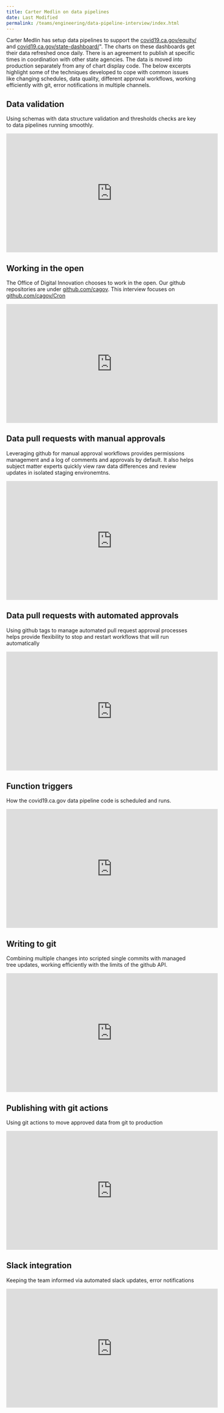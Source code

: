 ```yaml
---
title: Carter Medlin on data pipelines
date: Last Modified 
permalink: /teams/engineering/data-pipeline-interview/index.html
---
```


Carter Medlin has setup data pipelines to support the <a href="https://covid19.ca.gov/equity/">covid19.ca.gov/equity/</a> and <a href="https://">covid19.ca.gov/state-dashboard/</a>". The charts on these dashboards get their data refreshed once daily. There is an agreement to publish at specific times in coordination with other state agencies. The data is moved into production separately from any of chart display code. The below excerpts highlight some of the techniques developed to cope with common issues like changing schedules, data quality, different approval workflows, working efficiently with git, error notifications in multiple channels.

## Data validation

Using schemas with data structure validation and thresholds checks are key to data pipelines running smoothly.

<iframe width="560" height="315" src="https://www.youtube.com/embed/t4Q7bDD-ACY" title="YouTube video player" frameborder="0" allow="accelerometer; autoplay; clipboard-write; encrypted-media; gyroscope; picture-in-picture" allowfullscreen></iframe>

## Working in the open

The Office of Digital Innovation chooses to work in the open. Our github repositories are under <a href="https://github.com/cagov">github.com/cagov</a>. This interview focuses on <a href="https://github.com/cagov/Cron">github.com/cagov/Cron</a>

<iframe width="560" height="315" src="https://www.youtube.com/embed/qFC-E7rJZQA" title="YouTube video player" frameborder="0" allow="accelerometer; autoplay; clipboard-write; encrypted-media; gyroscope; picture-in-picture" allowfullscreen></iframe>

## Data pull requests with manual approvals

Leveraging github for manual approval workflows provides permissions management and  a log of comments and approvals by default. It also  helps subject matter experts quickly view raw data differences and review updates in isolated staging environemtns. 

<iframe width="560" height="315" src="https://www.youtube.com/embed/7qsFbpGK03A" title="YouTube video player" frameborder="0" allow="accelerometer; autoplay; clipboard-write; encrypted-media; gyroscope; picture-in-picture" allowfullscreen></iframe>

## Data pull requests with automated approvals

Using github tags to manage automated pull request approval processes helps provide flexibility to stop and restart workflows that will run automatically

<iframe width="560" height="315" src="https://www.youtube.com/embed/Qyf2fEzm1jY" title="YouTube video player" frameborder="0" allow="accelerometer; autoplay; clipboard-write; encrypted-media; gyroscope; picture-in-picture" allowfullscreen></iframe>

## Function triggers

How the covid19.ca.gov data pipeline code is scheduled and runs.

<iframe width="560" height="315" src="https://www.youtube.com/embed/jbIdWLhp4y8" title="YouTube video player" frameborder="0" allow="accelerometer; autoplay; clipboard-write; encrypted-media; gyroscope; picture-in-picture" allowfullscreen></iframe>

## Writing to git

Combining multiple changes into scripted single commits with managed tree updates, working efficiently with the limits of the github API.

<iframe width="560" height="315" src="https://www.youtube.com/embed/sEU6tzi2UuE" title="YouTube video player" frameborder="0" allow="accelerometer; autoplay; clipboard-write; encrypted-media; gyroscope; picture-in-picture" allowfullscreen></iframe>

## Publishing with git actions

Using git actions to move approved data from git to production

<iframe width="560" height="315" src="https://www.youtube.com/embed/XFIDzfo8Hdk" title="YouTube video player" frameborder="0" allow="accelerometer; autoplay; clipboard-write; encrypted-media; gyroscope; picture-in-picture" allowfullscreen></iframe>

## Slack integration

Keeping the team informed via automated slack updates, error notifications

<iframe width="560" height="315" src="https://www.youtube.com/embed/NCCoAGBF7bA" title="YouTube video player" frameborder="0" allow="accelerometer; autoplay; clipboard-write; encrypted-media; gyroscope; picture-in-picture" allowfullscreen></iframe>
